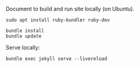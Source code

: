 
Document to build and run site locally (on Ubuntu).

    sudo apt install ruby-bundler ruby-dev 

    bundle install
    bundle update

Serve locally:

    bundle exec jekyll serve --livereload

